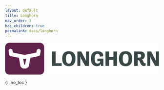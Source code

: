 ```yaml
---
layout: default
title: Longhorn
nav_order: 3
has_children: true
permalink: docs/longhorn
---
```


![](../../assets/images/longhorn/longhorn-horizontal-color.png)

{: .no_toc }
